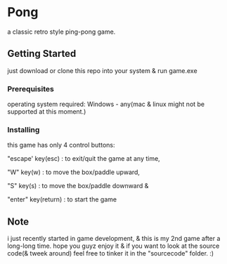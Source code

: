# Pong

a classic retro style ping-pong game.

## Getting Started

just download or clone this repo into your system & run game.exe

### Prerequisites

operating system required: Windows - any(mac & linux might not be supported at this moment.)

### Installing

this game has only 4 control buttons: 

"escape' key(esc)   : to exit/quit the game at any time, 

"W" key(w)          : to move the box/paddle upward, 

"S" key(s)          : to move the box/paddle downward & 

"enter" key(return) : to start the game

## Note

i just recently started in game development, & this is my 2nd game after a long-long time.
hope you guyz enjoy it & if you want to look at the source code(& tweek around) feel free to tinker it in the "sourcecode" folder.
:)